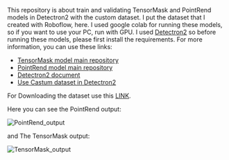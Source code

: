 This repository is about train and validating TensorMask and PointRend models in Detectron2 with the custom dataset.
I put the dataset that I created with Roboflow, here. I used google colab for running these models, so if you want to use your PC, run with GPU.
I used [Detectron2](https://github.com/facebookresearch/detectron2/tree/main) so before running these models, please first install the requirements.
For more information, you can use these links:
- [TensorMask model main repository](https://github.com/facebookresearch/detectron2/tree/main/projects/TensorMask)
- [PointRend model main repository](https://github.com/facebookresearch/detectron2/tree/main/projects/PointRend)
- [Detectron2 document](https://detectron2.readthedocs.io/en/latest/)
- [Use Castum dataset in Detectron2](https://detectron2.readthedocs.io/en/latest/tutorials/datasets.html)

For Downloading the dataset use this [LINK](https://drive.google.com/drive/folders/1def3oiyq5FbEXtCps-QiR3FXhJMCenQf?usp=sharing).

Here you can see the PointRend output:

![PointRend_output](https://github.com/Barghgir/Instance_segmentation_with_PointRend_and_TensorMask/assets/61283972/cb0a62d4-9ac6-4983-96e5-af3ccf0e5b0e)


and The TensorMask output:

![TensorMask_output](https://github.com/Barghgir/Instance_segmentation_with_PointRend_and_TensorMask/assets/61283972/b96cb480-7c2e-4c98-844b-641933e8aa8a)

